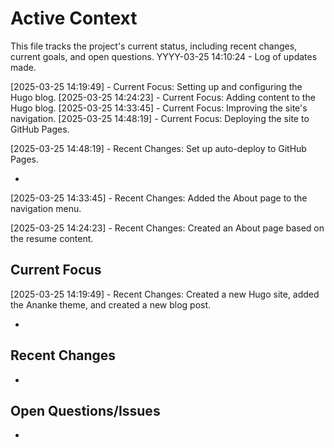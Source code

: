 # Active Context

This file tracks the project's current status, including recent changes, current goals, and open questions.
YYYY-03-25 14:10:24 - Log of updates made.

[2025-03-25 14:19:49] - Current Focus: Setting up and configuring the Hugo blog.
[2025-03-25 14:24:23] - Current Focus: Adding content to the Hugo blog.
[2025-03-25 14:33:45] - Current Focus: Improving the site's navigation.
[2025-03-25 14:48:19] - Current Focus: Deploying the site to GitHub Pages.




[2025-03-25 14:48:19] - Recent Changes: Set up auto-deploy to GitHub Pages.

*
[2025-03-25 14:33:45] - Recent Changes: Added the About page to the navigation menu.


[2025-03-25 14:24:23] - Recent Changes: Created an About page based on the resume content.

## Current Focus
[2025-03-25 14:19:49] - Recent Changes: Created a new Hugo site, added the Ananke theme, and created a new blog post.


*

## Recent Changes

*

## Open Questions/Issues

*